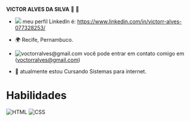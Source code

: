 **VICTOR ALVES DA SILVA** 👋 🤠
* ![](https://img.shields.io/badge/LinkedIn-0077B5?style=for-the-badge&logo=linkedin&logoColor=white) meu perfil Linkedln é: https://www.linkedin.com/in/victorr-alves-077328253/



* 🌍 Recife, Pernambuco.
* ![voctorralves@gmail.com](https://img.shields.io/badge/Gmail-D14836?style=for-the-badge&logo=gmail&logoColor=white) você pode entrar em contato comigo em (voctorralves@gmail.com)
* 🧠 atualmente estou Cursando Sistemas para internet.

# Habilidades 
![HTML](https://img.shields.io/badge/HTML5-E34F26?style=for-the-badge&logo=html5&logoColor=white)
![CSS](https://img.shields.io/badge/CSS3-1572B6?style=for-the-badge&logo=css3&logoColor=white)
